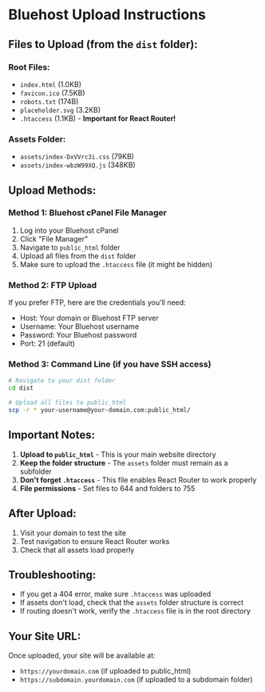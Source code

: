 # Bluehost Upload Instructions

## Files to Upload (from the `dist` folder):

### Root Files:
- `index.html` (1.0KB)
- `favicon.ico` (7.5KB)
- `robots.txt` (174B)
- `placeholder.svg` (3.2KB)
- `.htaccess` (1.1KB) - **Important for React Router!**

### Assets Folder:
- `assets/index-DxVVrc3i.css` (79KB)
- `assets/index-wbzW99XQ.js` (348KB)

## Upload Methods:

### Method 1: Bluehost cPanel File Manager
1. Log into your Bluehost cPanel
2. Click "File Manager"
3. Navigate to `public_html` folder
4. Upload all files from the `dist` folder
5. Make sure to upload the `.htaccess` file (it might be hidden)

### Method 2: FTP Upload
If you prefer FTP, here are the credentials you'll need:
- Host: Your domain or Bluehost FTP server
- Username: Your Bluehost username
- Password: Your Bluehost password
- Port: 21 (default)

### Method 3: Command Line (if you have SSH access)
```bash
# Navigate to your dist folder
cd dist

# Upload all files to public_html
scp -r * your-username@your-domain.com:public_html/
```

## Important Notes:

1. **Upload to `public_html`** - This is your main website directory
2. **Keep the folder structure** - The `assets` folder must remain as a subfolder
3. **Don't forget `.htaccess`** - This file enables React Router to work properly
4. **File permissions** - Set files to 644 and folders to 755

## After Upload:

1. Visit your domain to test the site
2. Test navigation to ensure React Router works
3. Check that all assets load properly

## Troubleshooting:

- If you get a 404 error, make sure `.htaccess` was uploaded
- If assets don't load, check that the `assets` folder structure is correct
- If routing doesn't work, verify the `.htaccess` file is in the root directory

## Your Site URL:
Once uploaded, your site will be available at:
- `https://yourdomain.com` (if uploaded to public_html)
- `https://subdomain.yourdomain.com` (if uploaded to a subdomain folder) 